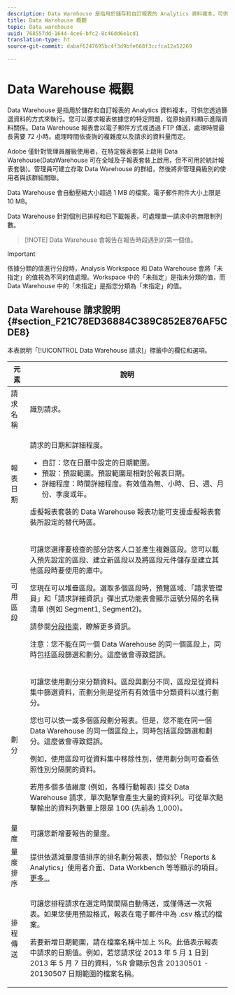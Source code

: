 ```yaml
---
description: Data Warehouse 是指用於儲存和自訂報表的 Analytics 資料複本，可供您透過篩選資料的方式來執行。您可以要求報表依據您的特定問題，從原始資料顯示進階資料關係。Data Warehouse 報表會以電子郵件方式或透過 FTP 傳送，處理時間最長需要 72 小時。處理時間依查詢的複雜度以及請求的資料量而定。
title: Data Warehouse 概觀
topic: Data warehouse
uuid: 768557dd-1644-4ce6-bfc2-8c46dd6e1cd1
translation-type: ht
source-git-commit: dabaf6247695bc4f3d9bfe668f3ccfca12a52269

---
```



# Data Warehouse 概觀

Data Warehouse 是指用於儲存和自訂報表的 Analytics 資料複本，可供您透過篩選資料的方式來執行。您可以要求報表依據您的特定問題，從原始資料顯示進階資料關係。Data Warehouse 報表會以電子郵件方式或透過 FTP 傳送，處理時間最長需要 72 小時。處理時間依查詢的複雜度以及請求的資料量而定。

Adobe 僅針對管理員層級使用者，在特定報表套裝上啟用 Data Warehouse(DataWarehouse 可在全域及子報表套裝上啟用，但不可用於統計報表套裝)。管理員可建立存取 Data Warehouse 的群組，然後將非管理員級別的使用者與該群組關聯。

Data Warehouse 會自動壓縮大小超過 1 MB 的檔案。電子郵件附件大小上限是 10 MB。

Data Warehouse 針對個別已排程和已下載報表，可處理單一請求中的無限制列數。

>[!NOTE] Data Warehouse 會報告在報告時段遇到的第一個值。

>[!IMPORTANT]
>
>依據分類的值進行分段時，Analysis Workspace 和 Data Warehouse 會將「未指定」的值視為不同的值處理。Workspace 中的「未指定」是指未分類的值，而 Data Warehouse 中的「未指定」是指您分類為「未指定」的值。

## Data Warehouse 請求說明 {#section_F21C78ED36884C389C852E876AF5CDE8}

本表說明「[!UICONTROL Data Warehouse 請求]」標籤中的欄位和選項。

<table id="table_7325A2466866460E8B0AF7D696152713"> 
 <thead> 
  <tr> 
   <th colname="col1" class="entry"> 元素 </th> 
   <th colname="col2" class="entry"> 說明 </th> 
  </tr> 
 </thead>
 <tbody> 
  <tr> 
   <td colname="col1"> <span class="wintitle"> 請求名稱</span> </td> 
   <td colname="col2"> 識別請求。 </td> 
  </tr> 
  <tr> 
   <td colname="col1"> <span class="wintitle"> 報表日期</span> </td> 
   <td colname="col2"> <p>請求的日期和詳細程度。 </p> 
    <ul id="ul_C00F4529BD9E4113B517A61751B1DD5C"> 
     <li id="li_4D7C26812DF94ED7B64F985309541F46"> <span class="wintitle">自訂</span>：您在日曆中設定的日期範圍。 </li> 
     <li id="li_2B272087006847148A936350D1B2D523"> <span class="wintitle">預設</span>：預設範圍。預設範圍是相對於報表日期。 </li> 
     <li id="li_745989965BB94D489FF7046587E13C42"> <span class="wintitle">詳細程度</span>：時間詳細程度。有效值為無、小時、日、週、月份、季度或年。 </li> 
    </ul> <p>虛擬報表套裝的 Data Warehouse 報表功能可支援虛擬報表套裝所設定的替代時區。 </p> </td> 
  </tr> 
  <tr> 
   <td colname="col1"> <span class="wintitle"> 可用區段</span> </td> 
   <td colname="col2"> <p>可讓您選擇要檢查的部分訪客人口並產生複雜區段。您可以載入預先設定的區段、建立新區段以及將區段元件儲存至建立其他區段時要使用的庫中。 </p> <p>您現在可以堆疊區段。選取多個區段時，預覽區域、「請求管理員」和「請求詳細資訊」彈出式功能表會顯示逗號分隔的名稱清單 (例如 Segment1, Segment2)。 </p> <p>請參閱<a href="/help/components/c-segmentation/seg-home.md">分段指南</a>，瞭解更多資訊。 </p> <p>注意：您不能在同一個 Data Warehouse 的同一個區段上，同時包括區段篩選和劃分。這麼做會導致錯誤。 </p> </td> 
  </tr> 
  <tr> 
   <td colname="col1"> <span class="wintitle"> 劃分</span> </td> 
   <td colname="col2"> <p>可讓您使用劃分來分類資料。區段與劃分不同，區段是從資料集中篩選資料，而劃分則是從所有有效值中分類資料以進行劃分。 </p> 您也可以依一或多個區段劃分報表。但是，您不能在同一個 Data Warehouse 的同一個區段上，同時包括區段篩選和劃分。這麼做會導致錯誤。 <p> 例如，使用區段可從資料集中移除性別，使用劃分則可查看依照性別分隔開的資料。 </p> <p>若用多個多值維度 (例如，各種行動報表) 提交 Data Warehouse 請求，單次點擊會產生大量的資料列。可從單次點擊輸出的資料列數量上限是 100 (先前為 1,000)。 </p> </td> 
  </tr> 
  <tr> 
   <td colname="col1"> <span class="wintitle"> 量度</span> </td> 
   <td colname="col2">可讓您新增要報告的量度。 </td> 
  </tr> 
  <tr> 
   <td colname="col1"><span class="wintitle"> 量度排序</span> </td> 
   <td colname="col2">提供依遞減量度值排序的排名劃分報表，類似於「Reports &amp; Analytics」使用者介面、Data Workbench 等等顯示的項目。<a href="/help/export/data-warehouse/sorting-by-metric.md"  > 更多...</a> </td> 
  </tr> 
  <tr> 
   <td colname="col1"> <span class="wintitle"> 排程傳送</span> </td> 
   <td colname="col2"> <p>可讓您排程請求在選定時間間隔自動傳送，或僅傳送一次報表。如果您使用預設格式，報表在電子郵件中為 .csv 格式的檔案。 </p> <p>若要新增日期範圍，請在檔案名稱中加上 <span class="filepath">%R</span>。此值表示報表中請求的日期值。例如，若您請求從 2013 年 5 月 1 日到 2013 年 5 月 7 日的資料，<span class="filepath">%R</span> 會顯示包含 20130501 - 20130507 日期範圍的檔案名稱。 </p> </td> 
  </tr> 
 </tbody> 
</table>

